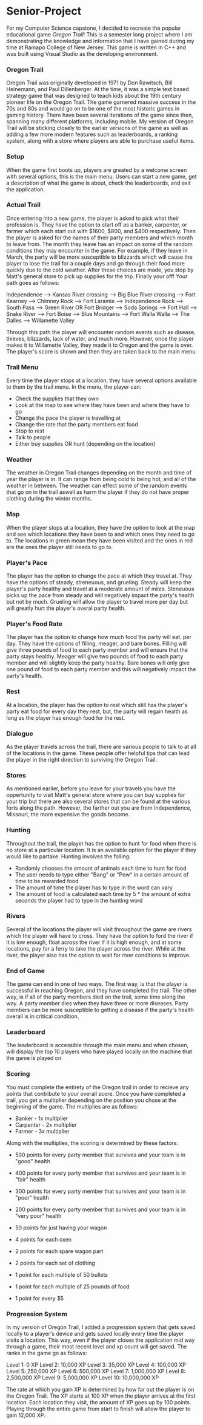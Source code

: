 # Senior-Project

For my Computer Science capstone, I decided to recreate the popular educational game *Oregon Trail*! This is a semester long project where I am demonstrating the knowledge and information that I have gained during my time at Ramapo College of New Jersey. This game is written in C++ and was built using Visual Studio as the developing environment. 

### Oregon Trail

Oregon Trail was originally developed in 1971 by Don Rawitsch, Bill Heinemann, and Paul Dillenberger. At the time, it was a simple text based strategy game that was designed to teach kids about the 19th century pioneer life on the Oregon Trail. The game garnered massive success in the 70s and 80s and would go on to be one of the most historic games in gaming history. There have been several iterations of the game since then, spanning many different platforms, including mobile. My version of Oregon Trail will be sticking closely to the earlier versions of the game as well as adding a few more modern features such as leaderboards, a ranking system, along with a store where players are able to purchase useful items.

### Setup
When the game first boots up, players are greated by a welcome screen with several options, this is the main menu.  Users can start a new game, get a description of what the game is about, check the leaderboards, and exit the application. 

### Actual Trail

Once entering into a new game, the player is asked to pick what their profession is. They have the option to start off as a banker, carpenter, or farmer which each start out with $1600, $800, and $400 respectively. Then the player is asked for the names of their party members and which month to leave from. The month they leave has an impact on some of the random conditions they may encounter in the game. For example, if they leave in March, the party will be more susceptible to blizzards which will cause the player to lose the trail for a couple days and go through their food more quickly due to the cold weather. After these choices are made, you stop by Matt's general store to pick up supplies for the trip. Finally your off! Your path goes as follows:

Independence --> Kansas River crossing --> Big Blue River crossing --> Fort Kearney --> Chimney Rock --> Fort Laramie -->
Independence Rock --> South Pass --> Green River OR Fort Bridger --> Soda Springs --> Fort Hall --> Snake River -->
Fort Boise --> Blue Mountains --> Fort Walla Walla --> The Dalles --> Willamette Valley

Through this path the player will encounter random events such as disease, thieves, blizzards, lack of water, and much more. However, once the player makes it to Willamette Valley, they made it to Oregon and the game is over. The player's score is shown and then they are taken back to the main menu.

### Trail Menu
Every time the player stops at a location, they have several options available to them by the trail menu. In the menu, the player can:

- Check the supplies that they own
- Look at the map to see where they have been and where they have to go
- Change the pace the player is travelling at
- Change the rate that the party members eat food
- Stop to rest
- Talk to people
- Either buy supplies OR hunt (depending on the location)

### Weather

The weather in Oregon Trail changes depending on the month and time of year the player is in. It can range from being cold to being hot, and all of the weather in between. The weather can effect some of the random events that go on in the trail aswell as harm the player if they do not have proper clothing during the winter months.

### Map
When the player stops at a location, they have the option to look at the map and see which locations they have been to and which ones they need to go to. The locations in green mean they have been visited and the ones in red are the ones the player still needs to go to.

### Player's Pace
The player has the option to change the pace at which they travel at. They have the options of steady, streneuous, and grueling. Steady will keep the player's party healthy and travel at a moderate amount of miles. Steneuous picks up the pace from steady and will negatively impact the party's health but not by much. Grueling will allow the player to travel more per day but will greatly hurt the player's overal party health.

### Player's Food Rate
The player has the option to change how much food the party will eat. per day. They have the options of filling, meager, and bare bones. Filling will give three pounds of food to each party member and will ensure that the party stays healthy. Meager will give two pounds of food to each party member and will slightly keep the party healthy. Bare bones will only give one pound of food to each party member and this will negatively impact the party's health.

### Rest
At a location, the player has the option to rest which still has the player's party eat food for every day they rest, but, the party will regain health as long as the player has enough food for the rest.

### Dialogue
As the player travels across the trail, there are various people to talk to at all of the locations in the game. These people offer helpful tips that can lead the player in the right direction to surviving the Oregon Trail.

### Stores
As mentioned earlier, before you leave for your travels you have the oppertunity to visit Matt's general store where you can buy supplies for your trip but there are also several stores that can be found at the various forts along the path. However, the farther out you are from Independence, Missouri, the more expensive the goods become.

### Hunting
Throughout the trail, the player has the option to hunt for food when there is no store at a particular location. It is an available option for the player if they would like to partake. Hunting involves the folling:

- Randomly chooses the amount of animals each time to hunt for food
- The user needs to type either "Bang" or "Pow" in a certain amount of time to be rewarded food
- The amount of time the player has to type in the word can vary
-  The amount of food is calculated each time by 5 * the amount of extra seconds the player had to type in the hunting word

### Rivers

Several of the locations the player will visit throughout the game are rivers which the player will have to cross. They have the option to ford the river if it is low enough, float across the river if it is high enough, and at some locations, pay for a ferry to take the player across the river. While at the river, the player also has the option to wait for river conditions to improve.

### End of Game
The game can end in one of two ways. The first way, is that the player is successful in reaching Oregon, and they have completed the trail. The other way, is if all of the party members died on the trail, some time along the way. A party member dies when they have three or more diseases. Party members can be more susceptible to getting a disease if the party's health overall is in critical condition. 

### Leaderboard
The leaderboard is accessible through the main menu and when chosen, will display the top 10 players who have played locally on the machine that the game is played on. 

### Scoring
You must complete the entirety of the Oregon trail in order to recieve any points that contribute to your overall score. Once you have completed a trail, you get a multiplier depending on the position you chose at the beginning of the game. The multiplies are as follows:

- Banker - 1x multiplier
- Carpenter - 2x multiplier
- Farmer - 3x multiplier

Along with the multiplies, the scoring is determined by these factors:

- 500 points for every party member that survives and your team is in "good" health
- 400 points for every party member that survives and your team is in "fair" health
- 300 points for every party member that survives and your team is in "poor" health
- 200 points for every party member that survives and your team is in "very poor" health

- 50 points for just having your wagon
- 4 points for each oxen
- 2 points for each spare wagon part
- 2 points for each set of clothing
- 1 point for each multiple of 50 bullets
- 1 point for each multiple of 25 pounds of food
- 1 point for every $5

### Progression System
In my version of Oregon Trail, I added a progression system that gets saved locally to a player's device and gets saved locally every time the player visits a location. This way, even if the player closes the application mid way through a game, their most recent level and xp count will get saved. The ranks in the game go as follows:

Level 1: 0 XP
Level 2: 10,000 XP
Level 3:  35,000 XP
Level 4: 100,000 XP
Level 5: 250,000 XP
Level 6: 500,000 XP
Level 7: 1,000,000 XP
Level 8: 2,500,000 XP
Level 9: 5,000,000 XP
Level 10: 10,000,000 XP

The rate at which you gain XP is determined by how far out the player is on the Oregon Trail. The XP starts at 100 XP when the player arrives at the first location. Each location they visit, the amount of XP goes up by 100 points. Playing through the entire game from start to finish will allow the player to gain 12,000 XP.

